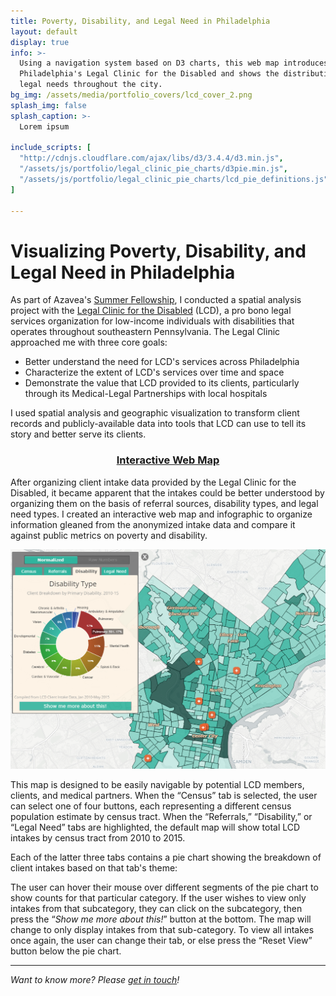 ```yaml
---
title: Poverty, Disability, and Legal Need in Philadelphia
layout: default
display: true
info: >-
  Using a navigation system based on D3 charts, this web map introduces users to 
  Philadelphia's Legal Clinic for the Disabled and shows the distribution of 
  legal needs throughout the city.
bg_img: /assets/media/portfolio_covers/lcd_cover_2.png
splash_img: false
splash_caption: >-
  Lorem ipsum

include_scripts: [
  "http://cdnjs.cloudflare.com/ajax/libs/d3/3.4.4/d3.min.js",
  "/assets/js/portfolio/legal_clinic_pie_charts/d3pie.min.js",
  "/assets/js/portfolio/legal_clinic_pie_charts/lcd_pie_definitions.js"
]

---
```


# Visualizing Poverty, Disability, and Legal Need in Philadelphia

As part of Azavea's [Summer Fellowship](http://summerofmaps.org/), I conducted a spatial analysis project with the [Legal Clinic for the Disabled](http://lcdphila.org/) (LCD), a pro bono legal services organization for low-income individuals with disabilities that operates throughout southeastern Pennsylvania. The Legal Clinic approached me with three core goals:
 - Better understand the need for LCD's services across Philadelphia
 - Characterize the extent of LCD's services over time and space
 - Demonstrate the value that LCD provided to its clients, particularly through its Medical-Legal Partnerships with local hospitals
    
I used spatial analysis and geographic visualization to transform client records and publicly-available data into tools that LCD can use to tell its story and better serve its clients.

<h3 style='text-align: center;'><a href='/assets/js/portfolio/legal_clinic_webmap/'>
  Interactive Web Map
</a></h3>

After organizing client intake data provided by the Legal Clinic for the Disabled, it became apparent that the intakes could be better understood by organizing them on the basis of referral sources, disability types, and legal need types. I created an interactive web map and infographic to organize information gleaned from the anonymized intake data and compare it against public metrics on poverty and disability.

[![A screenshot from the interactive web map](/assets/media/posts/lcd_map/lcd_map_screenshot.png "A screenshot from the interactive web map")](/assets/js/portfolio/legal_clinic_webmap/)

This map is designed to be easily navigable by potential LCD members, clients, and medical partners. When the “Census” tab is selected, the user can select one of four buttons, each representing a different census population estimate by census tract. When the “Referrals,” “Disability,” or “Legal Need” tabs are highlighted, the default map will show total LCD intakes by census tract from 2010 to 2015.

Each of the latter three tabs contains a pie chart showing the breakdown of client intakes based on that tab's theme:

<div id='pie-lcd-referral' style='margin-bottom: 10px;'></div>

<div id='pie-lcd-disability' style='margin-bottom: 10px;'></div>

<div id='pie-lcd-legal-need' style='margin-bottom: 10px;'></div>

The user can hover their mouse over different segments of the pie chart to show counts for that particular category. If the user wishes to view only intakes from that subcategory, they can click on the subcategory, then press the “*Show me more about this!*” button at the bottom. The map will change to only display intakes from that sub-category. To view all intakes once again, the user can change their tab, or else press the “Reset View” button below the pie chart.

<hr />

*Want to know more? Please [get in touch](/contact.html)!*
